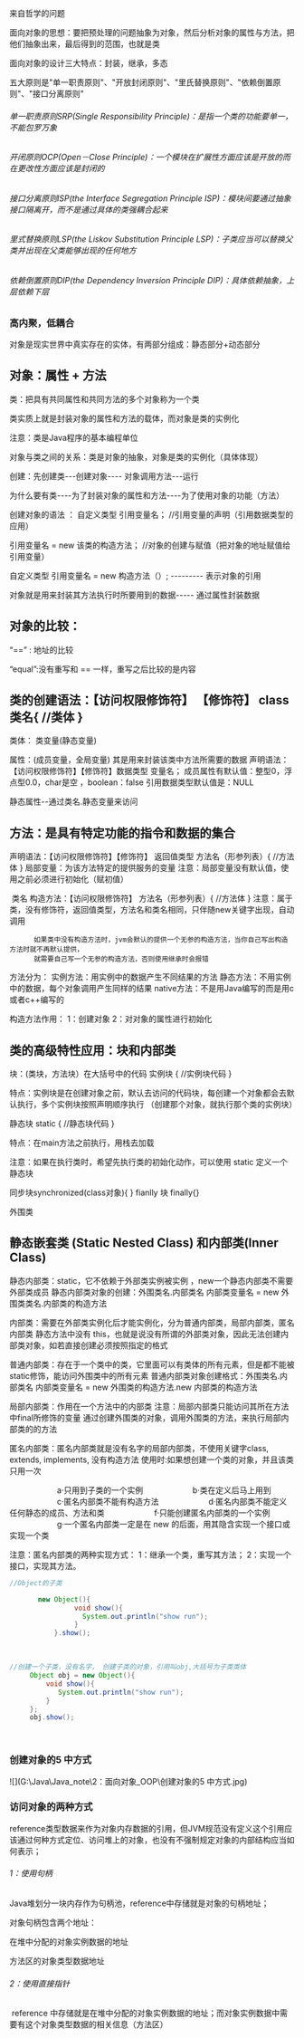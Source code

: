 
来自哲学的问题 

面向对象的思想：要把预处理的问题抽象为对象，然后分析对象的属性与方法，把他们抽象出来，最后得到的范围，也就是类

面向对象的设计三大特点：封装，继承，多态

五大原则是"单一职责原则"、"开放封闭原则"、"里氏替换原则"、"依赖倒置原则"、"接口分离原则"

###### 单一职责原则SRP(Single Responsibility Principle)：是指一个类的功能要单一，不能包罗万象

###### 开闭原则OCP(Open－Close Principle)：一个模块在扩展性方面应该是开放的而在更改性方面应该是封闭的

###### 接口分离原则ISP(the Interface Segregation Principle ISP)：模块间要通过抽象接口隔离开，而不是通过具体的类强耦合起来

###### 里式替换原则LSP(the Liskov Substitution Principle LSP)：子类应当可以替换父类并出现在父类能够出现的任何地方

###### 依赖倒置原则DIP(the Dependency Inversion Principle DIP)：具体依赖抽象，上层依赖下层

### 高内聚，低耦合

对象是现实世界中真实存在的实体，有两部分组成：静态部分+动态部分

## 对象：属性 + 方法

类：把具有共同属性和共同方法的多个对象称为一个类

类实质上就是封装对象的属性和方法的载体，而对象是类的实例化

注意：类是Java程序的基本编程单位

对象与类之间的关系：类是对象的抽象，对象是类的实例化（具体体现）



创建：先创建类---创建对象---- 对象调用方法---运行

为什么要有类----为了封装对象的属性和方法----为了使用对象的功能（方法）

创建对象的语法 ： 自定义类型   引用变量名； //引用变量的声明（引用数据类型的应用）

引用变量名  = new 该类的构造方法；  //对象的创建与赋值（把对象的地址赋值给引用变量）

自定义类型  引用变量名 = new  构造方法（）;  --------- 表示对象的引用

对象就是用来封装其方法执行时所要用到的数据----- 通过属性封装数据

##  对象的比较：

“==”  : 地址的比较

“equal”:没有重写和 == 一样，重写之后比较的是内容



##  类的创建语法：【访问权限修饰符】 【修饰符】 class  类名{   //类体   }

类体：
	类变量(静态变量)

属性：(成员变量，全局变量) 其是用来封装该类中方法所需要的数据
声明语法：【访问权限修饰符】【修饰符】数据类型 变量名；
成员属性有默认值：整型0，浮点型0.0，char是空 ，boolean：false
引用数据类型默认值是：NULL

静态属性--通过类名.静态变量来访问

## 方法：是具有特定功能的指令和数据的集合

声明语法：【访问权限修饰符】【修饰符】 返回值类型  方法名（形参列表）{ //方法体     }
局部变量：为该方法特定的提供服务的变量
	  注意：局部变量没有默认值，使用之前必须进行初始化（赋初值）

​                                  类名
构造方法：【访问权限修饰符】 方法名（形参列表）{ //方法体     }
注意：属于类，没有修饰符，返回值类型，方法名和类名相同，只伴随new关键字出现，自动调用

  	      如果类中没有构造方法时，jvm会默认的提供一个无参的构造方法，当你自己写出构造方法时就不再默认提供，
	      就需要自己写一个无参的构造方法，否则使用继承时会报错



方法分为：
	实例方法：用实例中的数据产生不同结果的方法
	静态方法：不用实例中的数据，每个对象调用产生同样的结果
	native方法：不是用Java编写的而是用c或者c++编写的

构造方法作用：
		1：创建对象
		2：对对象的属性进行初始化



## 类的高级特性应用：块和内部类

块：(类块，方法块）在大括号中的代码
实例块  {   //实例块代码  }

特点：实例块是在创建对象之前，默认去访问的代码块，每创建一个对象都会去默认执行，多个实例块按照声明顺序执行
（创建那个对象，就执行那个类的实例块）

静态块  static {   //静态块代码     }

特点：在main方法之前执行，用栈去加载

注意：如果在执行类时，希望先执行类的初始化动作，可以使用 static 定义一个静态块

同步块synchronized(class对象){ }
fianlly 块 finally{}


外围类   

## 静态嵌套类 (Static Nested Class) 和内部类(Inner Class)

静态内部类：static，它不依赖于外部类实例被实例 ，new一个静态内部类不需要外部类成员
静态内部类对象的创建：外围类名.内部类名  内部类变量名  = new 外围类类名.内部类的构造方法

内部类：需要在外部类实例化后才能实例化，分为普通内部类，局部内部类，匿名内部类
	静态方法中没有 this，也就是说没有所谓的外部类对象，因此无法创建内部类对象，如若直接创建必须按照指定的格式

普通内部类：存在于一个类中的类，它里面可以有类体的所有元素，但是都不能被static修饰，能访问外围类中的所有元素
普通内部类对象创建格式：外围类名.内部类名  内部类变量名 = new 外围类的构造方法.new 内部类的构造方法

局部内部类：作用在一个方法中的内部类
      注意：局部内部类只能访问其所在方法中final所修饰的变量
通过创建外围类的对象，调用外围类的方法，来执行局部内部类的的方法

匿名内部类：匿名内部类就是没有名字的局部内部类，不使用关键字class, extends, implements, 没有构造方法
	    使用时:如果想创建一个类的对象，并且该类只用一次

　　　　　　a·只用到子类的一个实例
　　　　　　b·类在定义后马上用到
　　　　　　c·匿名内部类不能有构造方法
　　　　　　d·匿名内部类不能定义任何静态的成员、方法和类
　　　　　　f·只能创建匿名内部类的一个实例
　　　　　　g·一个匿名内部类一定是在 new 的后面，用其隐含实现一个接口或实现一个类

注意：匿名内部类的两种实现方式：
	1：继承一个类，重写其方法；
	2：实现一个接口，实现其方法。

```java
//Object的子类

 	   new Object(){
            	void show(){
                  System.out.println("show run");                
            	}
           }.show();
```

​         

```java
//创建一个子类，没有名字， 创建子类的对象，引用叫obj,大括号为子类类体
     Object obj = new Object(){
         void show(){
            System.out.println("show run");
         }
     };
     obj.show();
```


​		

### 创建对象的5 中方式

![](G:\Java\Java_note\2：面向对象_OOP\创建对象的5 中方式.jpg)

###  访问对象的两种方式

reference类型数据来作为对象内存数据的引用，但JVM规范没有定义这个引用应该通过何种方式定位、访问堆上的对象，也没有不强制规定对象的内部结构应当如何表示；    

###### 1：使用句柄

Java堆划分一块内存作为句柄池，reference中存储就是对象的句柄地址；

对象句柄包含两个地址：

在堆中分配的对象实例数据的地址

方法区的对象类型数据地址

###### 2：使用直接指针

​       reference 中存储就是在堆中分配的对象实例数据的地址；而对象实例数据中需要有这个对象类型数据的相关信息（方法区）




